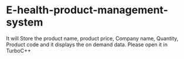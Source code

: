 # E-health-product-management-system
It will Store the product name, product price, Company name, Quantity, Product code and it displays the on demand data.
Please open it in TurboC++
